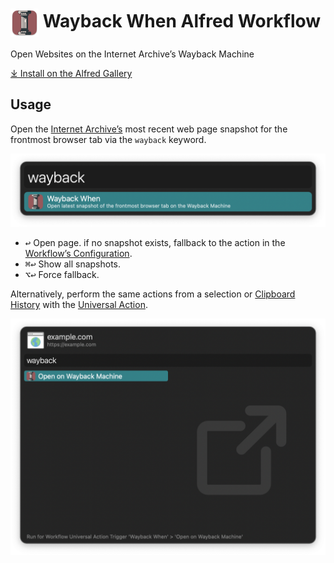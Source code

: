 # <img src='Workflow/icon.png' width='45' align='center' alt='icon'> Wayback When Alfred Workflow

Open Websites on the Internet Archive’s Wayback Machine

[⤓ Install on the Alfred Gallery](https://alfred.app/workflows/alfredapp/wayback-when)

## Usage

Open the [Internet Archive’s](https://archive.org/) most recent web page snapshot for the frontmost browser tab via the `wayback` keyword.

![Open wayback machine](Workflow/images/about/wayback.png)

* <kbd>↩&#xFE0E;</kbd> Open page. if no snapshot exists, fallback to the action in the [Workflow’s Configuration](https://www.alfredapp.com/help/workflows/user-configuration/).
* <kbd>⌘</kbd><kbd>↩&#xFE0E;</kbd> Show all snapshots.
* <kbd>⌥</kbd><kbd>↩&#xFE0E;</kbd> Force fallback.

Alternatively, perform the same actions from a selection or [Clipboard History](https://www.alfredapp.com/help/features/clipboard/) with the [Universal Action](https://www.alfredapp.com/help/features/universal-actions/).

![Universal Action](Workflow/images/about/ua.png)

